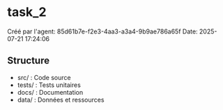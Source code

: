 # task_2

Créé par l'agent: 85d61b7e-f2e3-4aa3-a3a4-9b9ae786a65f
Date: 2025-07-21 17:24:06

## Structure
- src/    : Code source
- tests/  : Tests unitaires
- docs/   : Documentation
- data/   : Données et ressources
